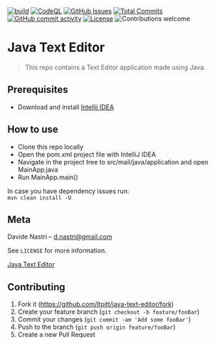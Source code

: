 [![build](https://github.com/ltpitt/java-text-editor/workflows/build/badge.svg)](https://github.com/ltpitt/java-text-editor/actions)
[![CodeQL](https://github.com/ltpitt/java-text-editor/workflows/CodeQL/badge.svg)](https://github.com/ltpitt/java-text-editor/actions?query=workflow%3ACodeQL)
[![GitHub Issues](https://img.shields.io/github/issues-raw/ltpitt/java-text-editor)](https://github.com/ltpitt/java-text-editor/issues)
[![Total Commits](https://img.shields.io/github/last-commit/ltpitt/java-text-editor)](https://github.com/ltpitt/java-text-editor/commits)
[![GitHub commit activity](https://img.shields.io/github/commit-activity/4w/ltpitt/java-text-editor?foo=bar)](https://github.com/ltpitt/java-text-editor/commits)
[![License](https://img.shields.io/badge/license-MIT-blue.svg)](https://github.com/ltpitt/java-text-editor/blob/master/LICENSE)
![Contributions welcome](https://img.shields.io/badge/contributions-welcome-orange.svg)

# Java Text Editor
> This repo contains a Text Editor application made using Java.

## Prerequisites

- Download and install [Intellij IDEA](https://www.jetbrains.com/idea/download)

## How to use

- Clone this repo locally
- Open the pom.xml project file with IntelliJ IDEA
- Navigate in the project tree to src/mail/java/application and open MainApp.java
- Run MainApp.main()

In case you have dependency issues run:  
```mvn clean install -U```  

## Meta

Davide Nastri – d.nastri@gmail.com

See ``LICENSE`` for more information.

[Java Text Editor](https://github.com/ltpitt/java-text-editor)

## Contributing

1. Fork it (<https://github.com/ltpitt/java-text-editor/fork>)
2. Create your feature branch (`git checkout -b feature/fooBar`)
3. Commit your changes (`git commit -am 'Add some fooBar'`)
4. Push to the branch (`git push origin feature/fooBar`)
5. Create a new Pull Request

